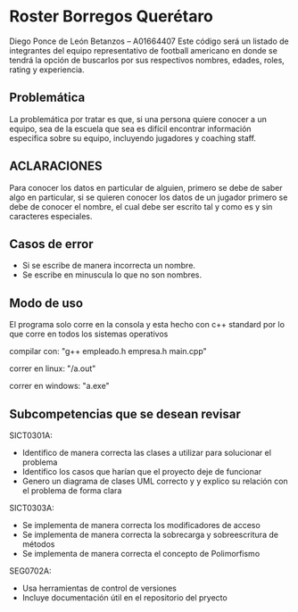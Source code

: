 # Roster Borregos Querétaro
Diego Ponce de León Betanzos – A01664407
Este código será un listado de integrantes del equipo representativo de football americano en donde se tendrá la opción de buscarlos por sus respectivos nombres, edades, roles, rating y experiencia.

## Problemática 
La problemática por tratar es que, si una persona quiere conocer a un equipo, sea de la escuela que sea es difícil encontrar información especifica sobre su equipo, incluyendo jugadores y coaching staff.

## ACLARACIONES 
Para conocer los datos en particular de alguien, primero se debe de saber algo en particular, si se quieren conocer los datos de un jugador primero se debe de conocer el nombre, el cual debe ser escrito tal y como es y sin caracteres especiales.

## Casos de error
- Si se escribe de manera incorrecta un nombre.
- Se escribe en minuscula lo que no son nombres.

## Modo de uso
El programa solo corre en la consola y esta hecho con c++ standard por lo que corre en todos los sistemas operativos

compilar con: "g++ empleado.h empresa.h main.cpp"

correr en linux: "/a.out"

correr en windows: "a.exe"

## Subcompetencias que se desean revisar 

SICT0301A:
- Identifico de manera correcta las clases a utilizar para solucionar el problema
- Identifico los casos que harían que el proyecto deje de funcionar
- Genero un diagrama de clases UML correcto y y explico su relación con el problema de forma clara

SICT0303A:
- Se implementa de manera correcta los modificadores de acceso
- Se implementa de manera correcta la sobrecarga y sobreescritura de métodos
- Se implementa de manera correcta el concepto de Polimorfismo

SEG0702A:
- Usa herramientas de control de versiones
- Incluye documentación útil en el repositorio del pryecto

